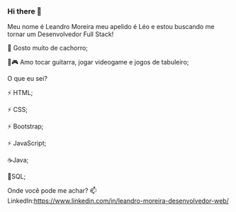 ### Hi there 👋

Meu nome é Leandro Moreira meu apelido é Léo e estou buscando me tornar um Desenvolvedor Full Stack!


🐶 Gosto muito de cachorro;

🎸🎮 Amo tocar guitarra, jogar videogame e jogos de tabuleiro;

O que eu sei?

⚡ HTML;

⚡ CSS;

⚡ Bootstrap;

⚡ JavaScript;

☕Java;

🎲SQL;

Onde você pode me achar?
📫LinkedIn:https://www.linkedin.com/in/leandro-moreira-desenvolvedor-web/
